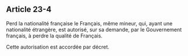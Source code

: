 Article 23-4
----
Perd la nationalité française le Français, même mineur, qui, ayant une
nationalité étrangère, est autorisé, sur sa demande, par le Gouvernement
français, à perdre la qualité de Français.

Cette autorisation est accordée par décret.
